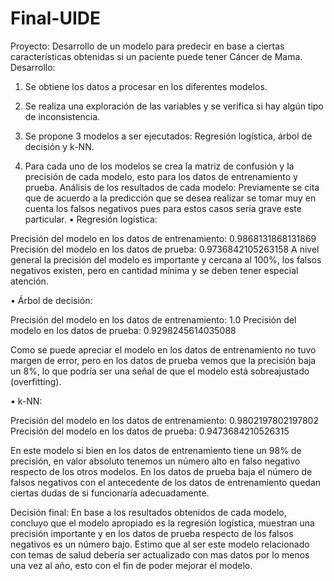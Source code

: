 # Final-UIDE
Proyecto: Desarrollo de un modelo para predecir en base a ciertas características obtenidas si un paciente puede tener Cáncer de Mama.
Desarrollo:
1.	Se obtiene los datos a procesar en los diferentes modelos.
2.	Se realiza una exploración de las variables y se verifica si hay algún tipo de inconsistencia.
 
3.	Se propone 3 modelos a ser ejecutados: Regresión logística, árbol de decisión y k-NN.
4.	Para cada uno de los modelos se crea la matriz de confusión y la precisión de cada modelo, esto para los datos de entrenamiento y prueba.
Análisis de los resultados de cada modelo:
Previamente se cita que de acuerdo a la predicción que se desea realizar se tomar muy en cuenta los falsos negativos pues para estos casos sería grave este particular. 
•	Regresión logística:
 
Precisión del modelo en los datos de entrenamiento: 0.9868131868131869
Precisión del modelo en los datos de prueba: 0.9736842105263158
A nivel general la precisión del modelo es importante y cercana al 100%, los falsos negativos existen, pero en cantidad mínima y se deben tener especial atención.


•	Árbol de decisión:
 
Precisión del modelo en los datos de entrenamiento: 1.0
Precisión del modelo en los datos de prueba: 0.9298245614035088

Como se puede apreciar el modelo en los datos de entrenamiento no tuvo margen de error, pero en los datos de prueba vemos que la precisión baja un 8%, lo que podría ser una señal de que el modelo está sobreajustado (overfitting). 

•	k-NN:
 
Precisión del modelo en los datos de entrenamiento: 0.9802197802197802
Precisión del modelo en los datos de prueba: 0.9473684210526315

En este modelo si bien en los datos de entrenamiento tiene un 98% de precisión, en valor absoluto tenemos un número alto en falso negativo respecto de los otros modelos. En los datos de prueba baja el número de falsos negativos con el antecedente de los datos de entrenamiento quedan ciertas dudas de si funcionaría adecuadamente.

Decisión final:
En base a los resultados obtenidos de cada modelo, concluyo que el modelo apropiado es la regresión logística, muestran una precisión importante y en los datos de prueba respecto de los falsos negativos es un número bajo. Estimo que al ser este modelo relacionado con temas de salud debería ser actualizado con mas datos por lo menos una vez al año, esto con el fin de poder mejorar el modelo.

 
